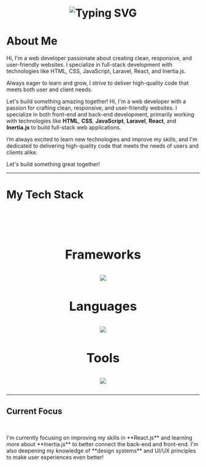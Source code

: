 <h1 align="center">
  <img src="https://readme-typing-svg.demolab.com?font=Arial+Code&size=37&duration=2000&pause=500&color=238df1&center=true&vCenter=true&width=500&height=50&lines=Hi+There!;I'm+James+Malcolm+Gulles!;Welcome+to+my+Github!" alt="Typing SVG" />
</h1>
<h1>About Me</h1> 


Hi, I'm a web developer passionate about creating clean, responsive, and user-friendly websites. I specialize in full-stack development with technologies like HTML, CSS, JavaScript, Laravel, React, and Inertia.js.

Always eager to learn and grow, I strive to deliver high-quality code that meets both user and client needs.

Let's build something amazing together!
Hi, I'm a web developer with a passion for crafting clean, responsive, and user-friendly websites. I specialize in both front-end and back-end development, primarily working with technologies like **HTML**, **CSS**, **JavaScript**, **Laravel**, **React**, and **Inertia.js** to build full-stack web applications.

I’m always excited to learn new technologies and improve my skills, and I'm dedicated to delivering high-quality code that meets the needs of users and clients alike.

Let's build something great together!
<hr/>
<h1>My Tech Stack<h1/>
<br/>
<div align="center">
<h3>Frameworks</h3>
    <img src="https://skillicons.dev/icons?i=react,bootstrap,tailwind"/><br/>
  <h3>Languages</h3>
   <img src="https://skillicons.dev/icons?i=react,bootstrap,html,css,nodejs,python,javascript,c,cpp" /><br/>
   <h3>Tools</h3>
    <img src="https://skillicons.dev/icons?i=mysql,discord,gitlab,ps,vscode,github,figma" />
</div>
<hr/>
    
<h2>Current Focus</h2>
<br/>
<p>I'm currently focusing on improving my skills in **React.js** and learning more about **Inertia.js** to better connect the back-end and front-end. I'm also deepening my knowledge of **design systems** and UI/UX principles to make user experiences even better!</p>
